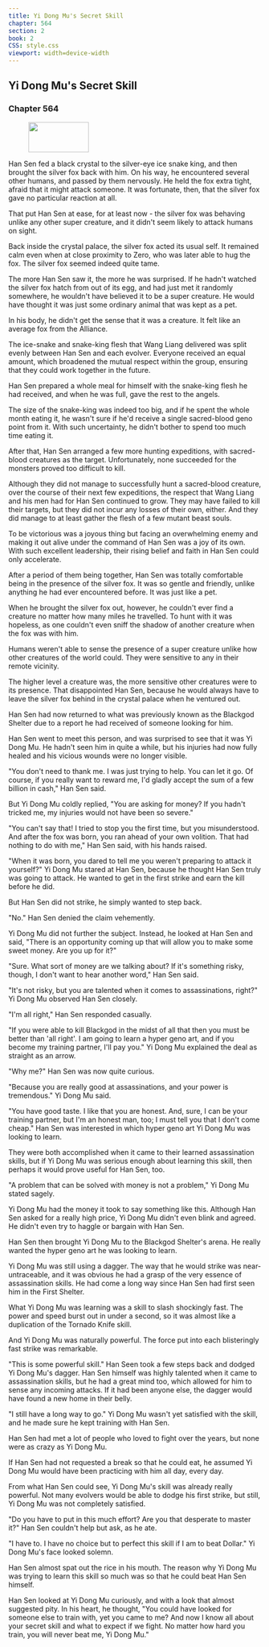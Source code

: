 ```yaml
---
title: Yi Dong Mu's Secret Skill
chapter: 564
section: 2
book: 2
CSS: style.css
viewport: width=device-width
---
```


## Yi Dong Mu's Secret Skill

### Chapter 564

<figure>
	<img src="../Images/gem.gif" alt="" id="gem" width="120" height="60" />
</figure>

Han Sen fed a black crystal to the silver-eye ice snake king, and then brought the silver fox back with him. On his way, he encountered several other humans, and passed by them nervously. He held the fox extra tight, afraid that it might attack someone. It was fortunate, then, that the silver fox gave no particular reaction at all.

That put Han Sen at ease, for at least now - the silver fox was behaving unlike any other super creature, and it didn't seem likely to attack humans on sight.

Back inside the crystal palace, the silver fox acted its usual self. It remained calm even when at close proximity to Zero, who was later able to hug the fox. The silver fox seemed indeed quite tame.

The more Han Sen saw it, the more he was surprised. If he hadn't watched the silver fox hatch from out of its egg, and had just met it randomly somewhere, he wouldn't have believed it to be a super creature. He would have thought it was just some ordinary animal that was kept as a pet.

In his body, he didn't get the sense that it was a creature. It felt like an average fox from the Alliance.

The ice-snake and snake-king flesh that Wang Liang delivered was split evenly between Han Sen and each evolver. Everyone received an equal amount, which broadened the mutual respect within the group, ensuring that they could work together in the future.

Han Sen prepared a whole meal for himself with the snake-king flesh he had received, and when he was full, gave the rest to the angels.

The size of the snake-king was indeed too big, and if he spent the whole month eating it, he wasn't sure if he'd receive a single sacred-blood geno point from it. With such uncertainty, he didn't bother to spend too much time eating it.

After that, Han Sen arranged a few more hunting expeditions, with sacred-blood creatures as the target. Unfortunately, none succeeded for the monsters proved too difficult to kill.

Although they did not manage to successfully hunt a sacred-blood creature, over the course of their next few expeditions, the respect that Wang Liang and his men had for Han Sen continued to grow. They may have failed to kill their targets, but they did not incur any losses of their own, either. And they did manage to at least gather the flesh of a few mutant beast souls.

To be victorious was a joyous thing but facing an overwhelming enemy and making it out alive under the command of Han Sen was a joy of its own. With such excellent leadership, their rising belief and faith in Han Sen could only accelerate.

After a period of them being together, Han Sen was totally comfortable being in the presence of the silver fox. It was so gentle and friendly, unlike anything he had ever encountered before. It was just like a pet.

When he brought the silver fox out, however, he couldn't ever find a creature no matter how many miles he travelled. To hunt with it was hopeless, as one couldn't even sniff the shadow of another creature when the fox was with him.

Humans weren't able to sense the presence of a super creature unlike how other creatures of the world could. They were sensitive to any in their remote vicinity.

The higher level a creature was, the more sensitive other creatures were to its presence. That disappointed Han Sen, because he would always have to leave the silver fox behind in the crystal palace when he ventured out.

Han Sen had now returned to what was previously known as the Blackgod Shelter due to a report he had received of someone looking for him.

Han Sen went to meet this person, and was surprised to see that it was Yi Dong Mu. He hadn't seen him in quite a while, but his injuries had now fully healed and his vicious wounds were no longer visible.

"You don't need to thank me. I was just trying to help. You can let it go. Of course, if you really want to reward me, I'd gladly accept the sum of a few billion in cash," Han Sen said.

But Yi Dong Mu coldly replied, "You are asking for money? If you hadn't tricked me, my injuries would not have been so severe."

"You can't say that! I tried to stop you the first time, but you misunderstood. And after the fox was born, you ran ahead of your own volition. That had nothing to do with me," Han Sen said, with his hands raised.

"When it was born, you dared to tell me you weren't preparing to attack it yourself?" Yi Dong Mu stared at Han Sen, because he thought Han Sen truly was going to attack. He wanted to get in the first strike and earn the kill before he did.

But Han Sen did not strike, he simply wanted to step back.

"No." Han Sen denied the claim vehemently.

Yi Dong Mu did not further the subject. Instead, he looked at Han Sen and said, "There is an opportunity coming up that will allow you to make some sweet money. Are you up for it?"

"Sure. What sort of money are we talking about? If it's something risky, though, I don't want to hear another word," Han Sen said.

"It's not risky, but you are talented when it comes to assassinations, right?" Yi Dong Mu observed Han Sen closely.

"I'm all right," Han Sen responded casually.

"If you were able to kill Blackgod in the midst of all that then you must be better than 'all right'. I am going to learn a hyper geno art, and if you become my training partner, I'll pay you." Yi Dong Mu explained the deal as straight as an arrow.

"Why me?" Han Sen was now quite curious.

"Because you are really good at assassinations, and your power is tremendous." Yi Dong Mu said.

"You have good taste. I like that you are honest. And, sure, I can be your training partner, but I'm an honest man, too; I must tell you that I don't come cheap." Han Sen was interested in which hyper geno art Yi Dong Mu was looking to learn.

They were both accomplished when it came to their learned assassination skills, but if Yi Dong Mu was serious enough about learning this skill, then perhaps it would prove useful for Han Sen, too.

"A problem that can be solved with money is not a problem," Yi Dong Mu stated sagely.

Yi Dong Mu had the money it took to say something like this. Although Han Sen asked for a really high price, Yi Dong Mu didn't even blink and agreed. He didn't even try to haggle or bargain with Han Sen.

Han Sen then brought Yi Dong Mu to the Blackgod Shelter's arena. He really wanted the hyper geno art he was looking to learn.

Yi Dong Mu was still using a dagger. The way that he would strike was near-untraceable, and it was obvious he had a grasp of the very essence of assassination skills. He had come a long way since Han Sen had first seen him in the First Shelter.

What Yi Dong Mu was learning was a skill to slash shockingly fast. The power and speed burst out in under a second, so it was almost like a duplication of the Tornado Knife skill.

And Yi Dong Mu was naturally powerful. The force put into each blisteringly fast strike was remarkable.

"This is some powerful skill." Han Seen took a few steps back and dodged Yi Dong Mu's dagger. Han Sen himself was highly talented when it came to assassination skills, but he had a great mind too, which allowed for him to sense any incoming attacks. If it had been anyone else, the dagger would have found a new home in their belly.

"I still have a long way to go." Yi Dong Mu wasn't yet satisfied with the skill, and he made sure he kept training with Han Sen.

Han Sen had met a lot of people who loved to fight over the years, but none were as crazy as Yi Dong Mu.

If Han Sen had not requested a break so that he could eat, he assumed Yi Dong Mu would have been practicing with him all day, every day.

From what Han Sen could see, Yi Dong Mu's skill was already really powerful. Not many evolvers would be able to dodge his first strike, but still, Yi Dong Mu was not completely satisfied.

"Do you have to put in this much effort? Are you that desperate to master it?" Han Sen couldn't help but ask, as he ate.

"I have to. I have no choice but to perfect this skill if I am to beat Dollar." Yi Dong Mu's face looked solemn.

Han Sen almost spat out the rice in his mouth. The reason why Yi Dong Mu was trying to learn this skill so much was so that he could beat Han Sen himself.

Han Sen looked at Yi Dong Mu curiously, and with a look that almost suggested pity. In his heart, he thought, "You could have looked for someone else to train with, yet you came to me? And now I know all about your secret skill and what to expect if we fight. No matter how hard you train, you will never beat me, Yi Dong Mu."